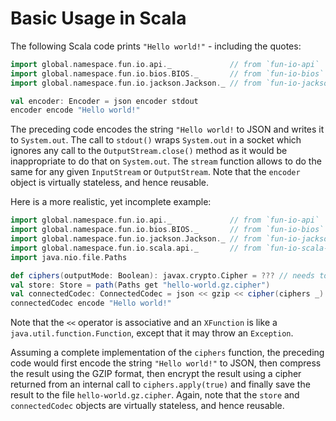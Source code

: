 ---
---

# Basic Usage in Scala

The following Scala code prints `"Hello world!"` - including the quotes:

```scala
import global.namespace.fun.io.api._             // from `fun-io-api`
import global.namespace.fun.io.bios.BIOS._       // from `fun-io-bios`
import global.namespace.fun.io.jackson.Jackson._ // from `fun-io-jackson`

val encoder: Encoder = json encoder stdout
encoder encode "Hello world!"
```

The preceding code encodes the string `"Hello world!` to JSON and writes it to `System.out`.
The call to `stdout()` wraps `System.out` in a socket which ignores any call to the `OutputStream.close()` method as it 
would be inappropriate to do that on `System.out`.
The `stream` function allows to do the same for any given `InputStream` or `OutputStream`.
Note that the `encoder` object is virtually stateless, and hence reusable.

Here is a more realistic, yet incomplete example:

```scala
import global.namespace.fun.io.api._             // from `fun-io-api`
import global.namespace.fun.io.bios.BIOS._       // from `fun-io-bios`
import global.namespace.fun.io.jackson.Jackson._ // from `fun-io-jackson`
import global.namespace.fun.io.scala.api._       // from `fun-io-scala-api`
import java.nio.file.Paths

def ciphers(outputMode: Boolean): javax.crypto.Cipher = ??? // needs to return an initialized cipher
val store: Store = path(Paths get "hello-world.gz.cipher")
val connectedCodec: ConnectedCodec = json << gzip << cipher(ciphers _) << store
connectedCodec encode "Hello world!"
```

Note that the `<<` operator is associative and an `XFunction` is like a `java.util.function.Function`, except that it 
may throw an `Exception`. 

Assuming a complete implementation of the `ciphers` function, the preceding code would first encode the string 
`"Hello world!"` to JSON, then compress the result using the GZIP format, then encrypt the result using a cipher 
returned from an internal call to `ciphers.apply(true)` and finally save the result to the file `hello-world.gz.cipher`.
Again, note that the `store` and `connectedCodec` objects are virtually stateless, and hence reusable.
